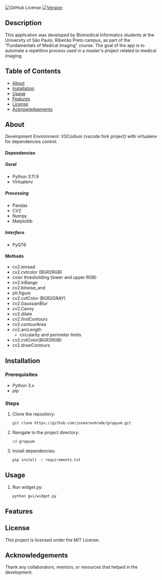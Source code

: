 ![GitHub License](https://img.shields.io/github/license/josearandrade/grupyum)
[![Version](https://img.shields.io/badge/version-1.0-blue.svg)](VERSION)

## Description

This application was developed by Biomedical Informatics students at the University of São Paulo, Ribeirão Preto campus, as part of the "Fundamentals of Medical Imaging" course. The goal of the app is to automate a repetitive process used in a master's project related to medical imaging.

## Table of Contents

- [About](#about)
- [Installation](#installation)
- [Usage](#usage)
- [Features](#features)
- [License](#license)
- [Acknowledgements](#acknowledgements)

## About

Development Environment: VSCodium (vscode fork project) with virtualenv for dependencies control.

#### Dependencies

##### Geral

- Python 3.11.9
- Virtualenv

##### Processing

- Pandas
- CV2
- Numpy
- Matplotlib

##### Interface

- PyQT6

#### Methods

- cv2.imread
- cv2.cvtcolor (BGR2RGB)
- color thresholding (lower and upper RGB)
- cv2.inRange
- cv2.bitwise_and
- plt.figure
- cv2.cvtColor (BGR2GRAY)
- cv2.GaussianBlur
- cv2.Canny
- cv2.dilate
- cv2.findContours
- cv2.contourArea
- cv2.arcLength
  - circularity and perimeter limits
- cv2.cvtColor(BGR2RGB)
- cv2.drawContours


## Installation

### Prerequisites

- Python 3.x
- pip

### Steps

1. Clone the repository:
   ```bash
   git clone https://github.com/josearandrade/grupyum.git
   ```
2. Navigate to the project directory:
   ```bash
   cd grupyum
   ```
3. Install dependencies:
   ```bash
   pip install -r requirements.txt
   ```

## Usage

1. Run widget.py:
   ```bash
   python gui/widget.py
   ```

## Features

## License

This project is licensed under the MIT License.

## Acknowledgements

Thank any collaborators, mentors, or resources that helped in the development.
